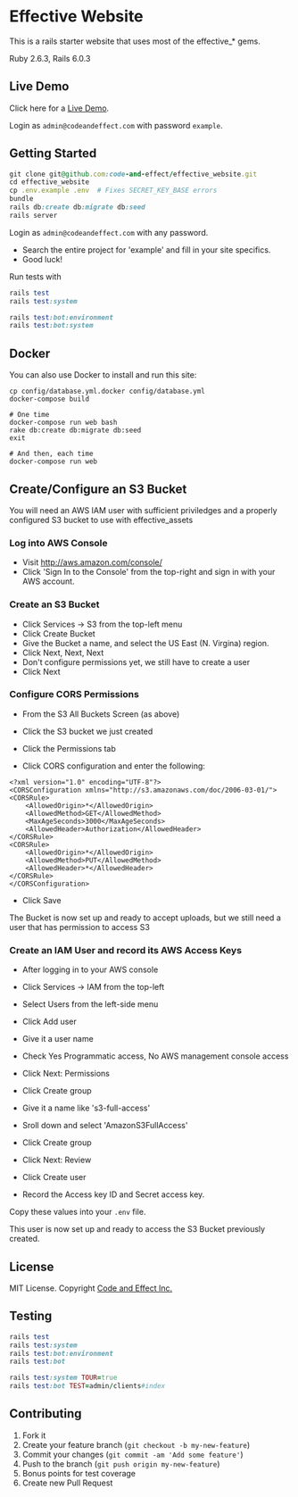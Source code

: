 # Effective Website

This is a rails starter website that uses most of the effective_* gems.

Ruby 2.6.3, Rails 6.0.3

## Live Demo

Click here for a [Live Demo](https://effective-website-demo.herokuapp.com/).

Login as `admin@codeandeffect.com` with password `example`.

## Getting Started

```ruby
git clone git@github.com:code-and-effect/effective_website.git
cd effective_website
cp .env.example .env  # Fixes SECRET_KEY_BASE errors
bundle
rails db:create db:migrate db:seed
rails server
```

Login as `admin@codeandeffect.com` with any password.

- Search the entire project for 'example' and fill in your site specifics.
- Good luck!

Run tests with

```ruby
rails test
rails test:system

rails test:bot:environment
rails test:bot:system
```

## Docker

You can also use Docker to install and run this site:

```
cp config/database.yml.docker config/database.yml
docker-compose build

# One time
docker-compose run web bash
rake db:create db:migrate db:seed
exit

# And then, each time
docker-compose run web
```

## Create/Configure an S3 Bucket

You will need an AWS IAM user with sufficient priviledges and a properly configured S3 bucket to use with effective_assets

### Log into AWS Console

- Visit http://aws.amazon.com/console/
- Click 'Sign In to the Console' from the top-right and sign in with your AWS account.

### Create an S3 Bucket

- Click Services -> S3 from the top-left menu
- Click Create Bucket
- Give the Bucket a name, and select the US East (N. Virgina) region.
- Click Next, Next, Next
- Don't configure permissions yet, we still have to create a user
- Click Next

### Configure CORS Permissions

- From the S3 All Buckets Screen (as above)

- Click the S3 bucket we just created
- Click the Permissions tab
- Click CORS configuration and enter the following:

```
<?xml version="1.0" encoding="UTF-8"?>
<CORSConfiguration xmlns="http://s3.amazonaws.com/doc/2006-03-01/">
<CORSRule>
    <AllowedOrigin>*</AllowedOrigin>
    <AllowedMethod>GET</AllowedMethod>
    <MaxAgeSeconds>3000</MaxAgeSeconds>
    <AllowedHeader>Authorization</AllowedHeader>
</CORSRule>
<CORSRule>
    <AllowedOrigin>*</AllowedOrigin>
    <AllowedMethod>PUT</AllowedMethod>
    <AllowedHeader>*</AllowedHeader>
</CORSRule>
</CORSConfiguration>
```

- Click Save

The Bucket is now set up and ready to accept uploads, but we still need a user that has permission to access S3

### Create an IAM User and record its AWS Access Keys

- After logging in to your AWS console

- Click Services -> IAM from the top-left

- Select Users from the left-side menu
- Click Add user
- Give it a user name
- Check Yes Programmatic access, No AWS management console access

- Click Next: Permissions
- Click Create group
- Give it a name like 's3-full-access'
- Sroll down and select 'AmazonS3FullAccess'
- Click Create group
- Click Next: Review
- Click Create user
- Record the Access key ID and Secret access key.

Copy these values into your `.env` file.

This user is now set up and ready to access the S3 Bucket previously created.

## License

MIT License. Copyright [Code and Effect Inc.](https://www.codeandeffect.com/)

## Testing

```ruby
rails test
rails test:system
rails test:bot:environment
rails test:bot

rails test:system TOUR=true
rails test:bot TEST=admin/clients#index
```

## Contributing

1. Fork it
2. Create your feature branch (`git checkout -b my-new-feature`)
3. Commit your changes (`git commit -am 'Add some feature'`)
4. Push to the branch (`git push origin my-new-feature`)
5. Bonus points for test coverage
6. Create new Pull Request

